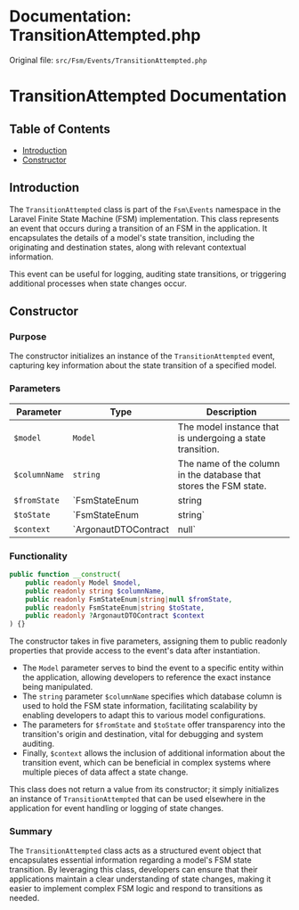# Documentation: TransitionAttempted.php

Original file: `src/Fsm/Events/TransitionAttempted.php`

# TransitionAttempted Documentation

## Table of Contents
- [Introduction](#introduction)
- [Constructor](#constructor)

## Introduction
The `TransitionAttempted` class is part of the `Fsm\Events` namespace in the Laravel Finite State Machine (FSM) implementation. This class represents an event that occurs during a transition of an FSM in the application. It encapsulates the details of a model's state transition, including the originating and destination states, along with relevant contextual information. 

This event can be useful for logging, auditing state transitions, or triggering additional processes when state changes occur.

## Constructor

### Purpose
The constructor initializes an instance of the `TransitionAttempted` event, capturing key information about the state transition of a specified model.

### Parameters
| Parameter         | Type                              | Description                                                      |
|-------------------|-----------------------------------|------------------------------------------------------------------|
| `$model`          | `Model`                           | The model instance that is undergoing a state transition.       |
| `$columnName`     | `string`                          | The name of the column in the database that stores the FSM state. |
| `$fromState`      | `FsmStateEnum|string|null`       | The state that the model is transitioning from. This may be `null` if the model is in its initial state. |
| `$toState`        | `FsmStateEnum|string`            | The state that the model is transitioning to.                   |
| `$context`        | `ArgonautDTOContract|null`       | An optional context DTO that contains additional data relevant to the transition. |

### Functionality
```php
public function __construct(
    public readonly Model $model,
    public readonly string $columnName,
    public readonly FsmStateEnum|string|null $fromState,
    public readonly FsmStateEnum|string $toState,
    public readonly ?ArgonautDTOContract $context
) {}
```

The constructor takes in five parameters, assigning them to public readonly properties that provide access to the event's data after instantiation. 

- The `Model` parameter serves to bind the event to a specific entity within the application, allowing developers to reference the exact instance being manipulated.
- The `string` parameter `$columnName` specifies which database column is used to hold the FSM state information, facilitating scalability by enabling developers to adapt this to various model configurations.
- The parameters for `$fromState` and `$toState` offer transparency into the transition's origin and destination, vital for debugging and system auditing.
- Finally, `$context` allows the inclusion of additional information about the transition event, which can be beneficial in complex systems where multiple pieces of data affect a state change.

This class does not return a value from its constructor; it simply initializes an instance of `TransitionAttempted` that can be used elsewhere in the application for event handling or logging of state changes.

### Summary
The `TransitionAttempted` class acts as a structured event object that encapsulates essential information regarding a model's FSM state transition. By leveraging this class, developers can ensure that their applications maintain a clear understanding of state changes, making it easier to implement complex FSM logic and respond to transitions as needed.